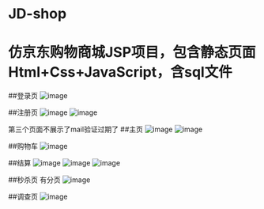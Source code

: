 # JD-shop
仿京东购物商城JSP项目，包含静态页面Html+Css+JavaScript，含sql文件
=======

##登录页
![image](https://user-images.githubusercontent.com/94289429/216806375-33b7464a-089c-43a3-ae00-b60d3fee13f3.png)

##注册页
![image](https://user-images.githubusercontent.com/94289429/216806593-14cd77c4-a3f7-4c2d-9d7f-ed7d228a10a0.png)
![image](https://user-images.githubusercontent.com/94289429/216806669-cd98e4ba-0e1a-4204-b5e5-5d702f7d37bd.png)

第三个页面不展示了mail验证过期了
##主页
![image](https://user-images.githubusercontent.com/94289429/216806387-e84cadc2-a39b-4e9f-8b20-0dc4f34e052f.png)
![image](https://user-images.githubusercontent.com/94289429/216806396-0bbf2214-7097-41ba-b8cf-fe8ccf72becb.png)

##购物车
![image](https://user-images.githubusercontent.com/94289429/216806409-dba7ef65-2e8b-4495-bc13-0820c3e2ef1b.png)

##结算
![image](https://user-images.githubusercontent.com/94289429/216806418-1b2da8ad-f9d6-4d5b-b649-97cdfd1c91ab.png)
![image](https://user-images.githubusercontent.com/94289429/216806432-b65f42e6-7bf1-4497-9ca2-b48060f5548e.png)
![image](https://user-images.githubusercontent.com/94289429/216806440-64f76caa-0b4b-4f29-9dcd-b7ef2631c279.png)

##秒杀页 有分页
![image](https://user-images.githubusercontent.com/94289429/216806473-d949ec24-7442-4202-ac11-14e73d887234.png)

##调查页
![image](https://user-images.githubusercontent.com/94289429/216806536-61af2c7a-f4bf-4915-af09-924f1f1f9277.png)
